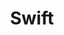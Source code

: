---
title: "Swift"
layout: category
permalink: /categories/swift/
author_profile: true
taxonomy: swift
toc_sticky: true
toc_ads : true
sidebar:
  nav: "categories"
---